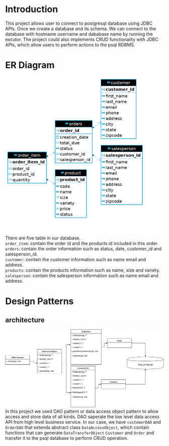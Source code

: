 # Introduction
This project allows user to connect to postgresql database using JDBC APIs. Once we create a database and its schema.
We can connect to the database with hostname username and dababase name by running the excutor. The project could also 
implements CRUD functionailty with JDBC APIs, which allow users to perform actions to the psql RDBMS.

# ER Diagram
![ER_diagram](./assets/ER_diagram.png)  
There are five table in our database.  
`order_item`: contain the order id and the products id included in this order.  
`orders`: contain the order information such as status, date, customer_id and salesperson_id.  
`customer`: contain the customer information such as name email and address.  
`products`: contain the products information such as name, size and variety.
`salesperson`: contain the salesperson information such as name email and address.

# Design Patterns
## architecture
![DAO](./assets/DAO.png)  
In this project we used DAO pattern or data access object pattern to allow access and store data of all kinds.
DAO saperate the low level data access API from high level business service. In our case, we have `customerDAO`
and `OrderDAO` that extends abstract class `DataAccessObject`, which contain functions that can generate `DataTransferObject`
`Customer` and `Order` and transfer it to the psql database to perform CRUD operation.
